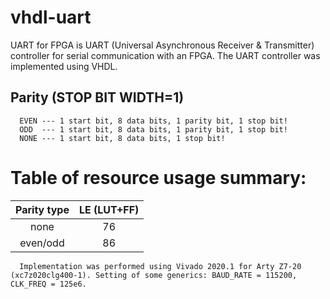 # vhdl-uart
  UART for FPGA is UART (Universal Asynchronous Receiver & Transmitter) controller for serial communication with an FPGA. The UART controller was implemented using VHDL.

## Parity (STOP BIT WIDTH=1)
```
  EVEN --- 1 start bit, 8 data bits, 1 parity bit, 1 stop bit!
  ODD  --- 1 start bit, 8 data bits, 1 parity bit, 1 stop bit!
  NONE --- 1 start bit, 8 data bits, 1 stop bit!
```

# Table of resource usage summary:
  Parity type | LE (LUT+FF) |
  :---:|:---:|
  none        | 76 |
  even/odd    | 86 |
```
  Implementation was performed using Vivado 2020.1 for Arty Z7-20 (xc7z020clg400-1). Setting of some generics: BAUD_RATE = 115200, CLK_FREQ = 125e6.
```


